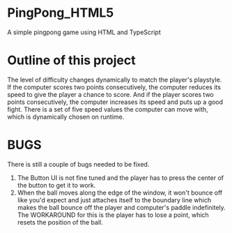 # PingPong_HTML5
A simple pingpong game using HTML and TypeScript

# Outline of this project
The level of difficulty changes dynamically to match the player's playstyle. If the computer scores two points consecutively, the computer reduces its speed to give the player a chance to score. And if the player scores two points consecutively, the computer increases its speed and puts up a good fight. There is a set of five speed values the computer can move with, which is dynamically chosen on runtime.

# BUGS
There is still a couple of bugs needed to be fixed.

1. The Button UI is not fine tuned and the player has to press the center of the button to get it to work.
2. When the ball moves along the edge of the window, it won't bounce off like you'd expect and just attaches itself to the boundary line which makes the ball bounce off the player and computer's paddle indefinitely. The WORKAROUND for this is the player has to lose a point, which resets the position of the ball.
